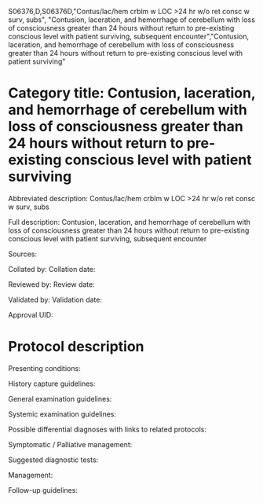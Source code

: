S06376,D,S06376D,"Contus/lac/hem crblm w LOC >24 hr w/o ret consc w surv, subs", "Contusion, laceration, and hemorrhage of cerebellum with loss of consciousness greater than 24 hours without return to pre-existing conscious level with patient surviving, subsequent encounter","Contusion, laceration, and hemorrhage of cerebellum with loss of consciousness greater than 24 hours without return to pre-existing conscious level with patient surviving"
# Category title: Contusion, laceration, and hemorrhage of cerebellum with loss of consciousness greater than 24 hours without return to pre-existing conscious level with patient surviving

Abbreviated description: Contus/lac/hem crblm w LOC >24 hr w/o ret consc w surv, subs

Full description: Contusion, laceration, and hemorrhage of cerebellum with loss of consciousness greater than 24 hours without return to pre-existing conscious level with patient surviving, subsequent encounter

Sources:

Collated by:
Collation date:

Reviewed by:
Review date:

Validated by:
Validation date:

Approval UID:

# Protocol description

Presenting conditions:

History capture guidelines:

General examination guidelines:

Systemic examination guidelines:

Possible differential diagnoses with links to related protocols:

Symptomatic / Palliative management:

Suggested diagnostic tests:

Management:

Follow-up guidelines:
